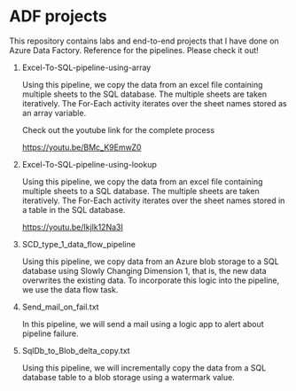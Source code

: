# ADF projects
This repository contains labs and end-to-end projects that I have done on Azure Data Factory. 
Reference for the pipelines.
Please check it out!

1. Excel-To-SQL-pipeline-using-array

   Using this pipeline, we copy the data from an excel file containing multiple sheets to the SQL database. 
   The multiple sheets are taken iteratively. The For-Each activity iterates over the sheet names stored as an array variable.

   Check out the youtube link for the complete process
   
   https://youtu.be/BMc_K9EmwZ0 

2. Excel-To-SQL-pipeline-using-lookup

   Using this pipeline, we copy the data from an excel file containing multiple sheets to a SQL database.
   The multiple sheets are taken iteratively. The For-Each activity iterates over the sheet names stored in a table in the SQL database.

   https://youtu.be/Ikjlk12Na3I

3. SCD_type_1_data_flow_pipeline

   Using this pipeline, we copy data from an Azure blob storage to a SQL database using Slowly Changing Dimension 1, that is, 
   the new data overwrites the existing data. To incorporate this logic into the pipeline, we use the data flow task.
   
4. Send_mail_on_fail.txt

   In this pipeline, we will send a mail using a logic app to alert about pipeline failure.
   
5. SqlDb_to_Blob_delta_copy.txt 

   Using this pipeline, we will incrementally copy the data from a SQL database table to a blob storage using a watermark value. 
